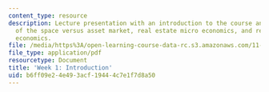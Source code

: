 ```yaml
---
content_type: resource
description: Lecture presentation with an introduction to the course and discussion
  of the space versus asset market, real estate micro economics, and real estate macro
  economics.
file: /media/https%3A/open-learning-course-data-rc.s3.amazonaws.com/11-433j-real-estate-economics-fall-2008/b6ff09e24e493acf19444c7e1f7d8a50_wk1.pdf
file_type: application/pdf
resourcetype: Document
title: 'Week 1: Introduction'
uid: b6ff09e2-4e49-3acf-1944-4c7e1f7d8a50
---
```

